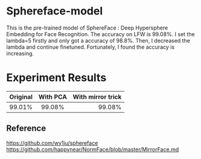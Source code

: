 # Sphereface-model
This is the pre-trained model of SphereFace : Deep Hypersphere Embedding for Face Recognition. The accuracy on LFW is 99.08%. I set the lambda=5 firstly and only got a accuracy of 98.8%. Then, I decreased the lambda and continue finetuned. Fortunately, I found the accuracy is increasing.
# Experiment Results
|Original | With PCA | With mirror trick |
|---------|:---------:|-----------------:|
| 99.01%  |  99.08%   | 99.08%           |


## Reference
https://github.com/wy1iu/sphereface
https://github.com/happynear/NormFace/blob/master/MirrorFace.md
